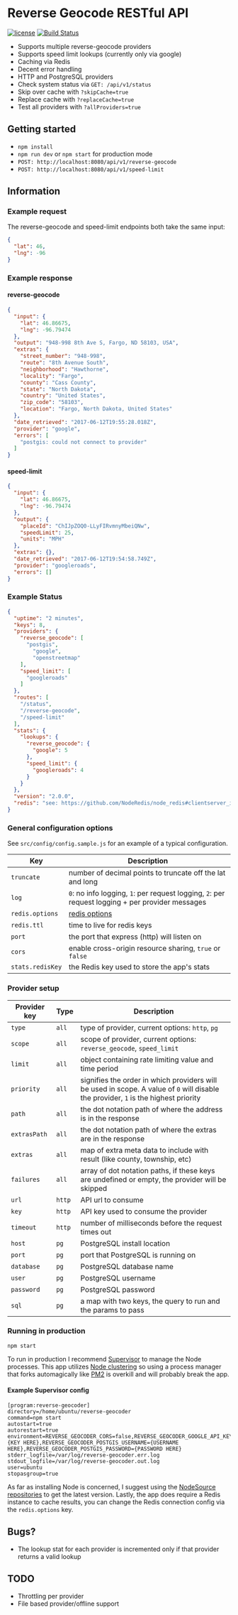 # Reverse Geocode RESTful API

[![license](https://img.shields.io/github/license/marshallford/reverse-geocoder.svg)]()
[![Build Status](https://travis-ci.org/marshallford/reverse-geocoder.svg?branch=master)](https://travis-ci.org/marshallford/reverse-geocoder)

* Supports multiple reverse-geocode providers
* Supports speed limit lookups (currently only via google)
* Caching via Redis
* Decent error handling
* HTTP and PostgreSQL providers
* Check system status via `GET: /api/v1/status`
* Skip over cache with `?skipCache=true`
* Replace cache with `?replaceCache=true`
* Test all providers with `?allProviders=true`

## Getting started

* `npm install`
* `npm run dev` or `npm start` for production mode
* `POST: http://localhost:8080/api/v1/reverse-geocode`
* `POST: http://localhost:8080/api/v1/speed-limit`


## Information

### Example request

The reverse-geocode and speed-limit endpoints both take the same input:

```json
{
  "lat": 46,
  "lng": -96
}
```

### Example response

#### reverse-geocode

```json
{
  "input": {
    "lat": 46.86675,
    "lng": -96.79474
  },
  "output": "948-998 8th Ave S, Fargo, ND 58103, USA",
  "extras": {
    "street_number": "948-998",
    "route": "8th Avenue South",
    "neighborhood": "Hawthorne",
    "locality": "Fargo",
    "county": "Cass County",
    "state": "North Dakota",
    "country": "United States",
    "zip_code": "58103",
    "location": "Fargo, North Dakota, United States"
  },
  "date_retrieved": "2017-06-12T19:55:28.018Z",
  "provider": "google",
  "errors": [
    "postgis: could not connect to provider"
  ]
}
```

#### speed-limit

``` json
{
  "input": {
    "lat": 46.86675,
    "lng": -96.79474
  },
  "output": {
    "placeId": "ChIJpZOQ0-LLyFIRvmnyMbeiQNw",
    "speedLimit": 25,
    "units": "MPH"
  },
  "extras": {},
  "date_retrieved": "2017-06-12T19:54:58.749Z",
  "provider": "googleroads",
  "errors": []
}
```


### Example Status

```json
{
  "uptime": "2 minutes",
  "keys": 8,
  "providers": {
    "reverse_geocode": [
      "postgis",
  		"google",
  		"openstreetmap"
  	],
  	"speed_limit": [
      "googleroads"
  	]
  },
  "routes": [
    "/status",
    "/reverse-geocode",
    "/speed-limit"
  ],
  "stats": {
    "lookups": {
      "reverse_geocode": {
        "google": 5
      },
      "speed_limit": {
        "googleroads": 4
      }
    }
  },
  "version": "2.0.0",
  "redis": "see: https://github.com/NodeRedis/node_redis#clientserver_info"
}
```

### General configuration options

See `src/config/config.sample.js` for an example of a typical configuration.

|Key|Description|
|---|-----------|
|`truncate`|number of decimal points to truncate off the lat and long|
|`log`|`0`: no info logging, `1`: per request logging, `2`: per request logging + per provider messages|
|`redis.options`|[redis options](https://github.com/NodeRedis/node_redis#options-object-properties)|
|`redis.ttl`|time to live for redis keys|
|`port`|the port that express (http) will listen on|
|`cors`|enable cross-origin resource sharing, `true` or `false`|
|`stats.redisKey`|the Redis key used to store the app's stats|

### Provider setup

|Provider key|Type|Description|
|------------|----|-----------|
|`type`|`all`|type of provider, current options: `http`, `pg`|
|`scope`|`all`|scope of provider, current options: `reverse_geocode`, `speed_limit`|
|`limit`|`all`|object containing rate limiting value and time period|
|`priority`|`all`|signifies the order in which providers will be used in scope. A value of `0` will disable the provider, `1` is the highest priority|
|`path`|`all`|the dot notation path of where the address is in the response|
|`extrasPath`|`all`|the dot notation path of where the extras are in the response|
|`extras`|`all`|map of extra meta data to include with result (like county, township, etc)|
|`failures`|`all`|array of dot notation paths, if these keys are undefined or empty, the provider will be skipped|
|`url`|`http`|API url to consume|
|`key`|`http`|API key used to consume the provider|
|`timeout`|`http`|number of milliseconds before the request times out|
|`host`|`pg`|PostgreSQL install location|
|`port`|`pg`|port that PostgreSQL is running on|
|`database`|`pg`|PostgreSQL database name|
|`user`|`pg`|PostgreSQL username|
|`password`|`pg`|PostgreSQL password|
|`sql`|`pg`|a map with two keys, the query to run and the params to pass|

### Running in production

```
npm start
```

To run in production I recommend [Supervisor](http://supervisord.org/) to manage the Node processes. This app utilizes [Node clustering](https://nodejs.org/api/cluster.html) so using a process manager that forks automagically like [PM2](https://github.com/Unitech/pm2) is overkill and will probably break the app.


#### Example Supervisor config

```
[program:reverse-geocoder]
directory=/home/ubuntu/reverse-geocoder
command=npm start
autostart=true
autorestart=true
environment=REVERSE_GEOCODER_CORS=false,REVERSE_GEOCODER_GOOGLE_API_KEY={KEY HERE},REVERSE_GEOCODER_POSTGIS_USERNAME={USERNAME HERE},REVERSE_GEOCODER_POSTGIS_PASSWORD={PASSWORD HERE}
stderr_logfile=/var/log/reverse-geocoder.err.log
stdout_logfile=/var/log/reverse-geocoder.out.log
user=ubuntu
stopasgroup=true
```

As far as installing Node is concerned, I suggest using the [NodeSource repositories](https://github.com/nodesource/distributions) to get the latest version. Lastly, the app does require a Redis instance to cache results, you can change the Redis connection config via the `redis.options` key.

## Bugs?

* The lookup stat for each provider is incremented only if that provider returns a valid lookup

## TODO

* Throttling per provider
* File based provider/offline support
